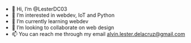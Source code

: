 - 👋 Hi, I’m @LesterDC03
- 👀 I’m interested in webdev, IoT and Python
- 🌱 I’m currently learning webdev
- 💞️ I’m looking to collaborate on web design
- 📫 You can reach me through my email alvin.lester.delacruz@gmail.com

<!---
LesterDC03/LesterDC03 is a ✨ special ✨ repository because its `README.md` (this file) appears on your GitHub profile.
You can click the Preview link to take a look at your changes.
--->
